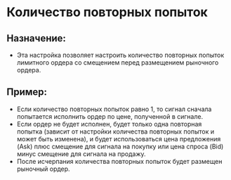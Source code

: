# **Количество повторных попыток**

## Назначение:

- Эта настройка позволяет настроить количество повторных попыток лимитного ордера со смещением перед размещением рыночного ордера.

## Пример:

- Если количество повторных попыток равно 1, то сигнал сначала попытается исполнить ордер по цене, полученной в сигнале.
- Если ордер не будет исполнен, будет только одна повторная попытка (зависит от настройки количества повторных попыток и может быть изменена), и будет использоваться цена предложения (Ask) плюс смещение для сигнала на покупку или цена спроса (Bid) минус смещение для сигнала на продажу.
- После исчерпания количества повторных попыток будет размещен рыночный ордер.

